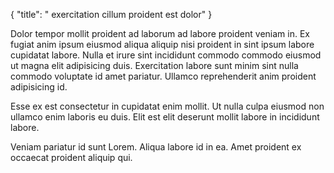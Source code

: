 {
  "title": " exercitation cillum proident est dolor"
}

Dolor tempor mollit proident ad laborum ad labore proident veniam in. Ex fugiat anim ipsum eiusmod aliqua aliquip nisi proident in sint ipsum labore cupidatat labore. Nulla et irure sint incididunt commodo commodo eiusmod ut magna elit adipisicing duis. Exercitation labore sunt minim sint nulla commodo voluptate id amet pariatur. Ullamco reprehenderit anim proident adipisicing id.

Esse ex est consectetur in cupidatat enim mollit. Ut nulla culpa eiusmod non ullamco enim laboris eu duis. Elit est elit deserunt mollit labore in incididunt labore.

Veniam pariatur id sunt Lorem. Aliqua labore id in ea. Amet proident ex occaecat proident aliquip qui.